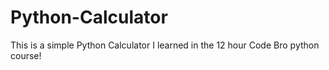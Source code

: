 # Python-Calculator

This is a simple Python Calculator I learned in the 12 hour Code Bro python course!
